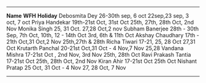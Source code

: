   --------------------- ----------------------------------------------- -------------------------------
  **Name**              **WFH**                                         **Holiday**
  Debosmita Dey         26-30th sep, 6 oct                              22sep,23 sep, 3 oct, 7 oct
  Priya Handekar        19th-21st Oct, 31st Oct                         25th, 27th, 28th Oct, 2nd Nov
  Monika Singh          25, 31 Oct.                                     27,28 Oct,2 nov
  Subham Banerjee       28th - 30th Sep, 7th Oct, 10th, 12 - 14th Oct   3rd, 6th & 11th Oct
  Akshay Chaudhary      17th - 21th Oct,31 Oct,2 Nov                    25th,27th & 28th
  Richa Tiwari          17-21, 25, 28 Oct                               27,31 Oct
  Krutarth Panchal      20-21st Oct,31 Oct - 4 Nov,7 Nov                25,28
  Vandana Mishra        17-21st Oct , 2nd Nov, 3rd Nov                  25th, 28th Oct
  Ravi Prakash Tantia   17-21st Oct                                     25th, 28th Oct, 2nd Nov
  Kiran Ahir            17-21st Oct                                     25th Oct
  Nishant Pratap        25 Oct, 31 Oct - 4 Nov                          27, 28 Oct, 7 Nov
  --------------------- ----------------------------------------------- -------------------------------
